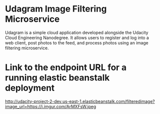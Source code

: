 # Udagram Image Filtering Microservice

Udagram is a simple cloud application developed alongside the Udacity Cloud Engineering Nanodegree. It allows users to register and log into a web client, post photos to the feed, and process photos using an image filtering microservice.

# Link to the endpoint URL for a running elastic beanstalk deployment

http://udacity-project-2-dev.us-east-1.elasticbeanstalk.com/filteredimage?image_url=https://i.imgur.com/ArMXFsW.jpeg
